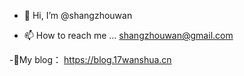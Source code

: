 - 👋 Hi, I’m @shangzhouwan
<!---
- 👀 I’m interested in Frontend
- 🌱 I’m currently using angular.
- 🌱 I’m currently learning react and vue.
- 💞️ I’m looking to collaborate on ...
--->
- 📫 How to reach me ... shangzhouwan@gmail.com



-🍍My blog： https://blog.17wanshua.cn 




<!---
shangzhouwan/shangzhouwan is a ✨ special ✨ repository because its `README.md` (this file) appears on your GitHub profile.
You can click the Preview link to take a look at your changes.
--->
